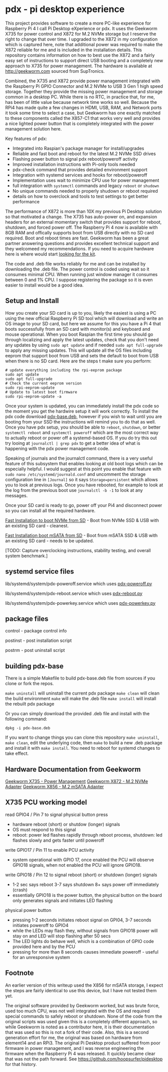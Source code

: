 pdx - pi desktop experience
=============================
This project provides software to create a more PC-like experience for Raspberry Pi 4 I call Pi Desktop eXperience or pdx.  It uses the Geekworm X735 for power control and X872 for M.2 NVMe storage but I reserve the right to change that over time.  I upgraded to the X872 in my configuration which is captured here, note that additional power was required to make the X872 reliable for me and is included in the installation details. This repository contains information on how to best use the X872 and a fairly easy set of instructions to support direct USB booting and a completely new approach to X735 for power management. The hardware is available at http://geekworm.com sourced from SupTronics. 

Combined, the X735 and X872 provide power management integrated with the Raspberry Pi GPIO Connector and M.2 NVMe to USB 3 Gen 1 high speed storage.  Together they provide the missing power management and storage common in a desktop PC. While there is no RTC, in practice that, for me, has been of little value because network time works so well.  Because the RPi4 has made quite a few changes in HDMI, USB, RAM, and Network ports it took some time to select a case, but Geekworm has one exactly matched to these components called the X857-C1 that works very well and provides a nice lighted power button that is completely integrated with the power management solution here.

Key features of pdx:
- Integrated into Raspian's package manager for install/upgrades
- Reliable and fast boot and reboot for the latest M.2 NVMe SSD drives
- Flashing power button to signal pdx reboot/poweroff activity
- Improved installation instructions with Pi-only tools needed
- pdx-check command that provides detailed environment support
- Integration with systemd services and hooks for reboot/poweroff
- Implementation uses wait to minimize CPU use for power management
- full integration with `systemctl` commands and legacy `reboot` or `shudown`
- No unique commands needed to properly shudown or reboot required
- details on how to overclock and tools to test settings to get better performance 

The performance of X872 is more than 10X my previous Pi Desktop solution so that motivated a change.  The X735 has auto-power on, and expansion headers for an external momentary switch that provides support for reboot, shutdown, and forced power off.  The Raspberry Pi 4 now is available with 8GB RAM and offically supports boot from USB directly with no SD card required. Boot and reboot times are fast.  Geekworm has been a great partner answering questions and provides excellent technical support and they welcomeed my recommendations. If you need to acquire hardware here is where would start [looking for the kit](kit.md).

The code and .deb file works reliably for me and can be installed by downloading the .deb file. The power control is coded using wait so it consumes minimal CPU.  When running just window manager it consumes between 0 and 1% CPU.  I suppose registering the package so it is even easier to install would be a good idea.

Setup and Install
-----------------
How you create your SD card is up to you, likely the easiest is using a PC using the new official Raspberry Pi SD tool which will download and write an OS image to your SD card, but here we assume for this you have a Pi 4 that boots successfully from an SD card with monitor(s) and keyboard and mouse operational. When you boot Raspian the first time you should go through localizing and apply the latest updates, check that you don't need any updates by using `sudo apt update` and if needed `sudo apt full-upgrade` to apply any missing updates.  This will update all the OS files including eeprom that support boot from USB and sets the default to boot from USB when there is no SD card.  Here are the steps t make sure you perform:

```
# update everything including the rpi-eeprom package                                                                                                 
sudo apt update
sudo apt full-upgrade
# Check the current eeprom version
sudo rpi-eeprom-update     
# Update to latest boot firmware
sudo rpi-eeprom-update -a
```

Once your system is updated, you can immediately install the pdx code so the moment you get the hardwire setup it will work correctly.  To install the pdx code download [pdx-base.deb](https://github.com/hoopsurfer/pdx), however if you wish to wait until you are booting from your SSD the instructions will remind you to do that as well.   Once you have pdx setup, you should be able to `reboot`, `shutdown`, or better `systemctl reboot` and `systemctl poweroff` which are the most correct way to actually reboot or power off a systemd-based OS.  If you do try this out try looing at `journalctl | grep pdx` to get a better idea of what is happening with the pdx power management code.

Speaking of journals and the journalctl command, there is a very useful feature of this subsystem that enables looking at old boot logs which can be especially helpful.  I would suggest at this point you enable that feature with `sudo nano /etc/systemd/journald.conf` and uncomment the storage configuration line in `[Journal]` so it says `Storage=persistent` which allows you to look at previous logs.  Once you have rebooted, for example to look at the log from the previous boot use `journalctl -b -1` to look at any messages.

Once your SD card is ready to go, power off your Pi4 and disconnect power so you can install all the required hardware.

[Fast Installation to boot NVMe from SD](installX872.md) - Boot from NVMe SSD & USB with an existing SD card - cleanest.

[Fast Installation boot mSATA from SD](installX856.md) - Boot from mSATA SSD & USB with an existing SD card - needs to be updated.

[TODO: Capture overclocking instructions, stability testing, and overall system benchmark.]

systemd service files
---------------------
lib/systemd/system/pdx-poweroff.service which uses [pdx-poweroff.py](pdx-base/usr/share/pdx/python/pdx-poweroff.py)

lib/systemd/system/pdx-reboot.service which uses [pdx-reboot.py](pdx-base/usr/share/pdx/python/pdx-reboot.py)

lib/systemd/system/pdx-powerkey.service which uses [pdx-powerkey.py](pdx-base/usr/share/pdx/python/pdx-powerkey.py)

package files
-------------
control - package control info

postinst - post installation script

postrm - post uninstall script

building pdx-base
-----------------------
There is a simple Makefile to build pdx-base.deb file from sources if you clone or fork the repos.

`make uninstall`   will uninstall the current pdx package
`make clean`       will clean the build environment
`make`             will make the .deb file
`make install`     will install the rebuilt pdx package

Or you can simply download the provided .deb file and install with the following command:

`dpkg -i pdx-base.deb`

If you want to change things you can clone this repository `make uninstall`, `make clean`, edit the underlying code, then `make` to build a new .deb package and install it with `make install`.  You need to reboot for systemd changes to take effect.

Hardware Documentation from Geekworm
------------------------------------
[Geekworm X735 - Power Management](http://www.raspberrypiwiki.com/index.php/X735)
[Geekworm X872 - M.2 NVMe Adapter](http://www.raspberrypiwiki.com/index.php/X872)
[Geekworm X856 - M.2 mSATA Adapter](http://www.raspberrypiwiki.com/index.php/X856)

X735 PCU working model
-----------------------
read GPIO4 / Pin 7 to signal physical button press
- hardware reboot (short) or shutdow (longer) signals
- OS must respond to this signal
- reboot: power led flashes rapidly through reboot process, shutdown: led flashes slowly and gets faster until poweroff

write GPIO17 / Pin 11 to enable PCU activity
- system operational with GPIO 17, once enabled the PCU will observe GPIO18 signals, when not enabled the PCU will ignore GPIO18.

write GPIO18 / Pin 12 to signal reboot (short) or shutdown (longer) signals
- 1-2 sec says reboot 3-7 says shutdown 8+ says power off immediately (crash)
- essentially GPIO18 is the power button, the physical button on the board only generates signals and initiates LED flashing

physical power button
- pressing 1-2 seconds initiates reboot signal on GPI04, 3-7 seconds initiates poweroff to GPIO4
- while the LEDs may flash they, without signals from GPIO18 power will stay on and LED will stop flashing after 50 secs
- The LED lights do behave well, which is a combination of GPIO code provided here and by the PCU
- pressing for more than 8 seconds causes immediate poweroff - useful for an unresponsive system


Footnote
--------
An earlier version of this writeup used the X856 for mSATA storage, I expect the steps are fairly identical to use this device, but I have not tested them yet.

The original software provided by Geekworm worked, but was brute force, used too much CPU, was not well integrated with the OS and required special commands to safely reboot or shutdown.  None of the code from the original scripts was used given this is a completely different approach, so while Geekworm is noted as a contributor here, it is their documentation that was used so this is not a fork of their code.  Also, this is a second generation effort for me, the original was based on hardware from element14 and an RPi3. The original Pi Desktop product suffered from poor firmware in power management, and I was reverse engineering the firmware when the Raspberry Pi 4 was released.  It quickly became clear that was not the path forward. See https://github.com/hoopsurfer/pidesktop for that history.
